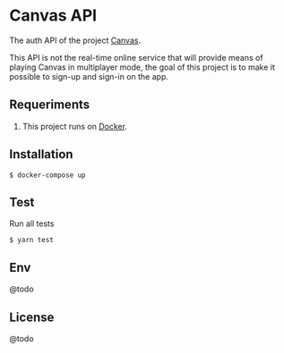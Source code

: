 
# Canvas API
The auth API of the project [Canvas](https://github.com/iammateus/Canvas).

This API is not the real-time online service that will provide means of playing Canvas in multiplayer mode, the goal of this project is to make it possible to sign-up and sign-in on the app.

## Requeriments

1. This project runs on [Docker](https://docs.docker.com/).

## Installation

    $ docker-compose up
    
## Test

Run all tests

    $ yarn test

## Env

@todo

## License
@todo
